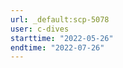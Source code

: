 ```yaml
---
url: _default:scp-5078
user: c-dives
starttime: "2022-05-26"
endtime: "2022-07-26"
---
```

<reserve />